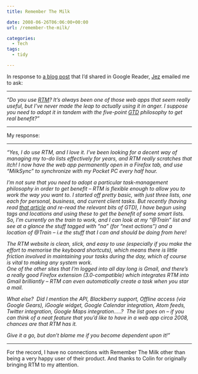 ```yaml
---
title: Remember The Milk

date: 2008-06-26T06:06:00+00:00
url: /remember-the-milk/

categories:
  - Tech
tags:
  - tidy

---
```

In response to [a blog post][1] that I&#8217;d shared in Google Reader, [Jez][2] emailed me to ask:

* * *

_&#8220;Do you use [RTM][3]? It&#8217;s always been one of those web apps that seem really useful, but I&#8217;ve never made the leap to actually using it in anger. I suppose you need to adopt it in tandem with the five-point [GTD][4] philosophy to get real benefit?&#8221;_

* * *

My response:

* * *

_&#8220;Yes, I do use RTM, and I love it. I&#8217;ve been looking for a decent way of managing my to-do lists effectively for years, and RTM really scratches that itch! I now have the web app permanently open in a Firefox tab, and use &#8220;MilkSync&#8221; to synchronize with my Pocket PC every half hour._

_I&#8217;m not sure that you need to adopt a particular task-management philosophy in order to get benefit &#8211; RTM is flexible enough to allow you to work the way you want to. I started off pretty basic, with just three lists, one each for personal, business, and current client tasks. But recently (having read [that article][1] and re-read the relevant bits of GTD), I have begun using tags and locations and using these to get the benefit of some smart lists. So, I&#8217;m currently on the train to work, and I can look at my &#8220;@Train&#8221; list and see at a glance the stuff tagged with &#8220;na&#8221; (for &#8220;next actions&#8221;) and a location of @Train &#8211; i.e the stuff that I can and should be doing from here!_

_The RTM website is clean, slick, and easy to use (especially if you make the effort to memorise the keyboard shortcuts), which means there is little friction involved in maintaining your tasks during the day, which of course is vital to making any system work.  
One of the other sites that I&#8217;m logged into all day long is Gmail, and there&#8217;s a really good Firefox extension (3.0-compatible) which integrates RTM into Gmail brilliantly &#8211; RTM can even automatically create a task when you star a mail._

_What else?  Did I mention the API, Blackberry support, Offline access (via Google Gears), iGoogle widget, Google Calendar integration, Atom feeds, Twitter integration, Google Maps integration&#8230;..?  The list goes on &#8211; if you can think of a neat feature that you&#8217;d like to have in a web app circa 2008, chances are that RTM has it._

_Give it a go, but don&#8217;t blame me if you become dependent upon it!&#8221;_

* * *

For the record, I have no connections with Remember The Milk other than being a very happy user of their product. And thanks to Colin for originally bringing RTM to my attention.

 [1]: http://blog.rememberthemilk.com/2008/05/guest-post-advanced-gtd-with-remember.html
 [2]: http://jpg1723.blogspot.com/
 [3]: http://www.rememberthemilk.com
 [4]: http://en.wikipedia.org/wiki/Getting_Things_Done